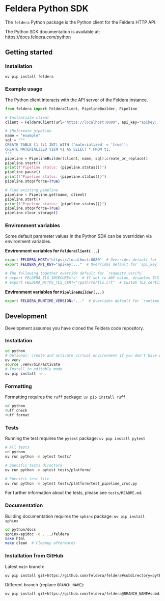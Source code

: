 # Feldera Python SDK

The `feldera` Python package is the Python client for the Feldera HTTP API.

The Python SDK documentation is available at: https://docs.feldera.com/python

## Getting started

### Installation

```bash
uv pip install feldera
```

### Example usage

The Python client interacts with the API server of the Feldera instance.

```python
from feldera import FelderaClient, PipelineBuilder, Pipeline

# Instantiate client
client = FelderaClient(url="https://localhost:8080", api_key="apikey:...")

# (Re)create pipeline
name = "example"
sql = """
CREATE TABLE t1 (i1 INT) WITH ('materialized' = 'true');
CREATE MATERIALIZED VIEW v1 AS SELECT * FROM t1;
"""
pipeline = PipelineBuilder(client, name, sql).create_or_replace()
pipeline.start()
print(f"Pipeline status: {pipeline.status()}")
pipeline.pause()
print(f"Pipeline status: {pipeline.status()}")
pipeline.stop(force=True)

# Find existing pipeline
pipeline = Pipeline.get(name, client)
pipeline.start()
print(f"Pipeline status: {pipeline.status()}")
pipeline.stop(force=True)
pipeline.clear_storage()
```

### Environment variables

Some default parameter values in the Python SDK can be overridden via environment variables.

**Environment variables for `FelderaClient(...)`**

```bash
export FELDERA_HOST="https://localhost:8080"  # Overrides default for `url`
export FELDERA_API_KEY="apikey:..."  # Overrides default for `api_key`

# The following together override default for `requests_verify`
# export FELDERA_TLS_INSECURE="a"  # If set to ANY value, disables TLS certificate verification
# export FELDERA_HTTPS_TLS_CERT="/path/to/tls.crt"  # Custom TLS certificate
```

**Environment variables for `PipelineBuilder(...)`**

```bash
export FELDERA_RUNTIME_VERSION="..."  # Overrides default for `runtime_version`
```

## Development

Development assumes you have cloned the Feldera code repository.

### Installation

```bash
cd python
# Optional: create and activate virtual environment if you don't have one
uv venv
source .venv/bin/activate
# Install in editable mode
uv pip install -e .
```

### Formatting

Formatting requires the `ruff` package: `uv pip install ruff`

```bash
cd python
ruff check
ruff format
```

### Tests

Running the test requires the `pytest` package: `uv pip install pytest`

```bash
# All tests
cd python
uv run python -m pytest tests/

# Specific tests directory
uv run python -m pytest tests/platform/

# Specific test file
uv run python -m pytest tests/platform/test_pipeline_crud.py
```

For further information about the tests, please see `tests/README.md`.

### Documentation

Building documentation requires the `sphinx` package: `uv pip install sphinx`

```bash
cd python/docs
sphinx-apidoc -o . ../feldera
make html
make clean  # Cleanup afterwards
```

### Installation from GitHub

Latest `main` branch:
```bash
uv pip install git+https://github.com/feldera/feldera#subdirectory=python
```

Different branch (replace `BRANCH_NAME`):
```bash
uv pip install git+https://github.com/feldera/feldera@BRANCH_NAME#subdirectory=python
```
